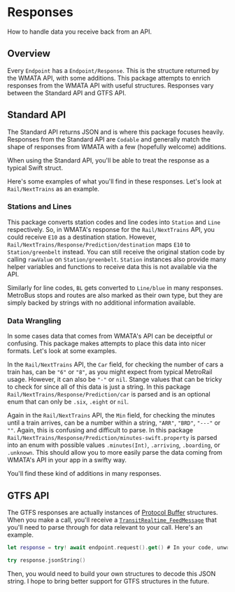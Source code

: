 # Responses

How to handle data you receive back from an API.

## Overview

Every ``Endpoint`` has a ``Endpoint/Response``. This is the structure returned by the WMATA API, with some additions. This package attempts to enrich responses from the WMATA API with useful structures. Responses vary between the Standard API and GTFS API.

## Standard API

The Standard API returns JSON and is where this package focuses heavily. Responses from the Standard API are `Codable` and generally match the shape of responses from WMATA with a few (hopefully welcome) additions. 

When using the Standard API, you'll be able to treat the response as a typical Swift struct.

Here's some examples of what you'll find in these responses. Let's look at ``Rail/NextTrains`` as an example.

### Stations and Lines

This package converts station codes and line codes into ``Station`` and ``Line`` respectively. So, in WMATA's response for the ``Rail/NextTrains`` API, you could receive `E10` as a destination station. However, ``Rail/NextTrains/Response/Prediction/destination`` maps `E10` to ``Station/greenbelt`` instead. You can still receive the original station code by calling `rawValue` on ``Station/greenbelt``. ``Station`` instances also provide many helper variables and functions to receive data this is not available via the API.

Similarly for line codes, `BL` gets converted to ``Line/blue`` in many responses. MetroBus stops and routes are also marked as their own type, but they are simply backed by strings with no additional information available.

### Data Wrangling

In some cases data that comes from WMATA's API can be deceiptful or confusing. This package makes attempts to place this data into nicer formats. Let's look at some examples.

In the ``Rail/NextTrains`` API, the `Car` field, for checking the number of cars a train has, can be `"6"` or `"8"`, as you might expect from typical MetroRail usage. However, it can also be `"-"` or `nil`. Stange values that can be tricky to check for since all of this data is just a string. In this package ``Rail/NextTrains/Response/Prediction/car`` is parsed and is an optional enum that can only be `.six`, `.eight` or `nil`.

Again in the ``Rail/NextTrains`` API, the `Min` field, for checking the minutes until a train arrives, can be a number within a string, `"ARR"`, `"BRD"`, `"---"` or `""`. Again, this is confusing and difficult to parse. In this package ``Rail/NextTrains/Response/Prediction/minutes-swift.property`` is parsed into an enum with possible values `.minutes(Int)`, `.arriving`, `.boarding`, or `.unknown`. This should allow you to more easily parse the data coming from WMATA's API in your app in a swifty way.

You'll find these kind of additions in many responses.

## GTFS API

The GTFS responses are actually instances of [Protocol Buffer](https://developers.google.com/protocol-buffers) structures. When you make a call, you'll receive a [`TransitRealtime_FeedMessage`](https://github.com/emma-k-alexandra/GTFS/blob/main/Sources/GTFS/gtfs_realtime.pb.swift#L55) that you'll need to parse through for data relevant to your call. Here's an example.

```swift
let response = try! await endpoint.request().get() # In your code, unwrap properly

try response.jsonString()
```

Then, you would need to build your own structures to decode this JSON string. I hope to bring better support for GTFS structures in the future.
